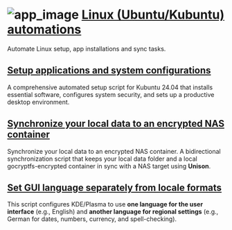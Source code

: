 # ![app_image](/res/ico/ubuntu.ico) [Linux (Ubuntu/Kubuntu) automations ](ubuntu-linux-automations/README.md)

Automate Linux setup, app installations and sync tasks.

## [Setup applications and system configurations](README_setup_kubuntu.md)

A comprehensive automated setup script for Kubuntu 24.04 that installs essential software, configures system security, and sets up a productive desktop environment.

## [Synchronize your local data to an encrypted NAS container](README_setup_kubuntu.md)

Synchronize your local data to an encrypted NAS container.
A bidirectional synchronization script that keeps your local data folder and a local gocryptfs-encrypted container in sync with a NAS target using **Unison**.  

## [Set GUI language separately from locale formats](README_setup_kde_language.md)

This script configures KDE/Plasma to use **one language for the user interface** (e.g., English) and **another language for regional settings** (e.g., German for dates, numbers, currency, and spell-checking).  
